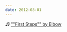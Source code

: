 ```yaml
---
date: 2012-08-01
---
```


♫ [""First Steps"" by Elbow](https://www.youtube.com/watch?v=kj3_3vvHDwE)
